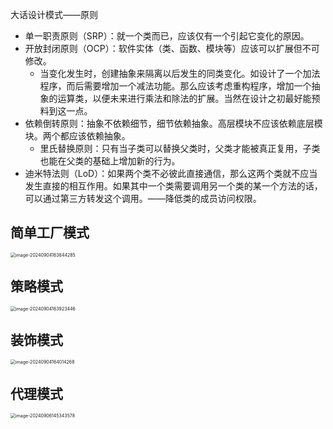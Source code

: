 大话设计模式——原则

- 单一职责原则（SRP）：就一个类而已，应该仅有一个引起它变化的原因。
- 开放封闭原则（OCP）：软件实体（类、函数、模块等）应该可以扩展但不可修改。
  - 当变化发生时，创建抽象来隔离以后发生的同类变化。如设计了一个加法程序，而后需要增加一个减法功能。那么应该考虑重构程序，增加一个抽象的运算类，以便未来进行乘法和除法的扩展。当然在设计之初最好能预料到这一点。
- 依赖倒转原则：抽象不依赖细节，细节依赖抽象。高层模块不应该依赖底层模块。两个都应该依赖抽象。
  - 里氏替换原则：只有当子类可以替换父类时，父类才能被真正复用，子类也能在父类的基础上增加新的行为。
- 迪米特法则（LoD）：如果两个类不必彼此直接通信，那么这两个类就不应当发生直接的相互作用。如果其中一个类需要调用另一个类的某一个方法的话，可以通过第三方转发这个调用。——降低类的成员访问权限。



## 简单工厂模式

<img src="C:\Users\liuziq\AppData\Roaming\Typora\typora-user-images\image-20240904163844285.png" alt="image-20240904163844285" style="zoom:50%;" />

## 策略模式

<img src="C:\Users\liuziq\AppData\Roaming\Typora\typora-user-images\image-20240904163923446.png" alt="image-20240904163923446" style="zoom:50%;" />



## 装饰模式

<img src="C:\Users\liuziq\AppData\Roaming\Typora\typora-user-images\image-20240904164014268.png" alt="image-20240904164014268" style="zoom:50%;" />

## 代理模式

<img src="C:\Users\liuziq\AppData\Roaming\Typora\typora-user-images\image-20240906145343578.png" alt="image-20240906145343578" style="zoom:50%;" />

